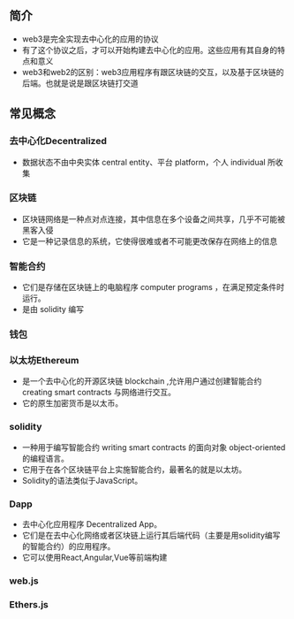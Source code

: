 ## 简介
- web3是完全实现去中心化的应用的协议
- 有了这个协议之后，才可以开始构建去中心化的应用。这些应用有其自身的特点和意义
- web3和web2的区别：web3应用程序有跟区块链的交互，以及基于区块链的后端。也就是说是跟区块链打交道

## 常见概念

### 去中心化Decentralized
- 数据状态不由中央实体 central entity、平台 platform，个人 individual 所收集

### 区块链
- 区块链网络是一种点对点连接，其中信息在多个设备之间共享，几乎不可能被黑客入侵
- 它是一种记录信息的系统，它使得很难或者不可能更改保存在网络上的信息

### 智能合约
- 它们是存储在区块链上的电脑程序 computer programs ，在满足预定条件时运行。
- 是由 solidity 编写

### 钱包

### 以太坊Ethereum
- 是一个去中心化的开源区块链 blockchain ,允许用户通过创建智能合约 creating smart contracts 与网络进行交互。
- 它的原生加密货币是以太币。

### solidity
- 一种用于编写智能合约 writing smart contracts 的面向对象 object-oriented 的编程语言。
- 它用于在各个区块链平台上实施智能合约，最著名的就是以太坊。
- Solidity的语法类似于JavaScript。

### Dapp
- 去中心化应用程序 Decentralized App。
- 它们是在去中心化网络或者区块链上运行其后端代码（主要是用solidity编写的智能合约）的应用程序。
- 它可以使用React,Angular,Vue等前端构建

### web.js

### Ethers.js
